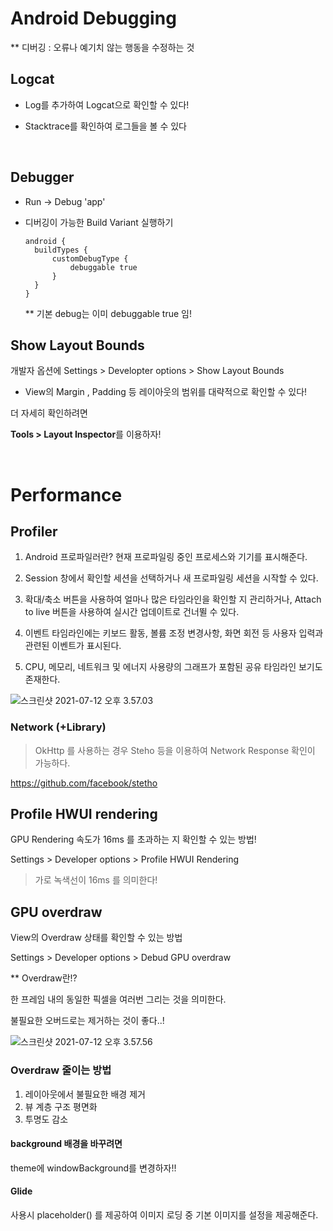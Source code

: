 # Android Debugging

** 디버깅 : 오류나 예기치 않는 행동을 수정하는 것

## Logcat

- Log를 추가하여 Logcat으로 확인할 수 있다!

- Stacktrace를 확인하여 로그들을 볼 수 있다

<br>

## Debugger

- Run -> Debug 'app'

- 디버깅이 가능한 Build Variant 실행하기

  ~~~
  android {
  	buildTypes {
  		customDebugType {
  			debuggable true
  		}
  	}
  }
  ~~~

  ** 기본 debug는 이미 debuggable true 임!

## Show Layout Bounds

개발자 옵션에 Settings > Developter options > Show Layout Bounds

- View의 Margin , Padding 등 레이아웃의 범위를 대략적으로 확인할 수 있다!

더 자세히 확인하려면 

**Tools > Layout Inspector**를 이용하자!

<br>

# Performance

## Profiler

1. Android 프로파일러란? 현재 프로파일링 중인 프로세스와 기기를 표시해준다.

2. Session 창에서 확인할 세션을 선택하거나 새 프로파일링 세션을 시작할 수 있다.

3. 확대/축소 버튼을 사용하여 얼마나 많은 타임라인을 확인할 지 관리하거나, Attach to live 버튼을 사용하여 실시간 업데이트로 건너뛸 수 있다.

4. 이벤트 타임라인에는 키보드 활동, 볼륨 조정 변경사항, 화면 회전 등 사용자 입력과 관련된 이벤트가 표시된다.

5. CPU, 메모리, 네트워크 및 에너지 사용량의 그래프가 포함된 공유 타임라인 보기도 존재한다.

![스크린샷 2021-07-12 오후 3.57.03](../image/profiler.png)

### Network (+Library)

> OkHttp 를 사용하는 경우 Steho 등을 이용하여 Network Response 확인이 가능하다.

https://github.com/facebook/stetho

## Profile HWUI rendering

GPU Rendering 속도가 16ms 를 초과하는 지 확인할 수 있는 방법!

Settings > Developer options > Profile HWUI Rendering

> 가로 녹색선이 16ms 를 의미한다!



## GPU overdraw

View의 Overdraw 상태를 확인할 수 있는 방법

Settings > Developer options > Debud GPU overdraw

** Overdraw란!?

한 프레임 내의 동일한 픽셀을 여러번 그리는 것을 의미한다.

불필요한 오버드로는 제거하는 것이 좋다..!

![스크린샷 2021-07-12 오후 3.57.56](../image/overdraw.png)

### Overdraw 줄이는 방법

1. 레이아웃에서 불필요한 배경 제거
2. 뷰 계층 구조 평면화
3. 투명도 감소



#### background 배경을 바꾸려면 

theme에 windowBackground를 변경하자!!



#### Glide 

사용시 placeholder() 를 제공하여 이미지 로딩 중 기본 이미지를 설정을 제공해준다.

